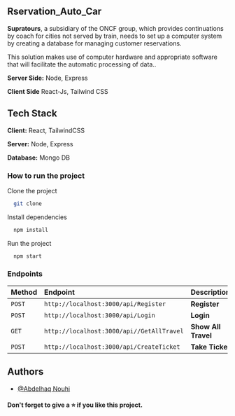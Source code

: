 ## Rservation_Auto_Car

**Supratours**, a subsidiary of the ONCF group, which provides continuations by coach for cities not served by train, needs to set up a computer system by creating a database for managing customer reservations.

This solution makes use of computer hardware and appropriate software that will facilitate the automatic processing of data..


**Server Side:** Node, Express

**Client Side** React-Js, Tailwind CSS


## Tech Stack

**Client:** React, TailwindCSS

**Server:** Node, Express

**Database:** Mongo DB


### How to run the project

Clone the project

```bash
  git clone
```

Install dependencies

```bash
  npm install
```

Run the project

```bash
  npm start
```

### Endpoints

| Method    | Endpoint     | Description                |
| :-------- | :------- | :------------------------- |
| `POST` | `http://localhost:3000/api/Register` | **Register** |
| `POST` | `http://localhost:3000/api/Login` | **Login**|
| `GET` | `http://localhost:3000/api//GetAllTravel` | **Show All Travel**|
| `POST` | `http://localhost:3000/api/CreateTicket` | **Take Ticket**|


## Authors

- [@Abdelhaq Nouhi](https://github.com/AbdelhaqNouhi)


#### Don't forget to give a ⭐ if you like this project.